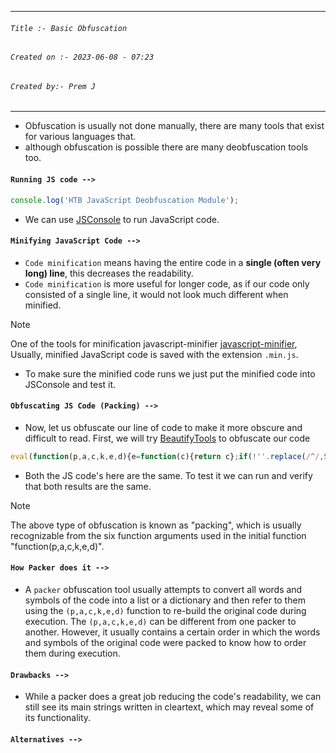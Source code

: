 
***
###### `Title :- Basic Obfuscation`
###### `Created on :- 2023-06-08 - 07:23`
###### `Created by:- Prem J`
***

- Obfuscation is usually not done manually, there are many tools that exist for various languages that.
- although obfuscation is possible there are many deobfuscation tools too.

#### `Running JS code -->`

```javascript
console.log('HTB JavaScript Deobfuscation Module');
```

- We can use [JSConsole](https://jsconsole.com/) to run JavaScript code.

#### `Minifying JavaScript Code -->`

- `Code minification` means having the entire code in a **single (often very long) line**, this decreases the readability.
- `Code minification` is more useful for longer code, as if our code only consisted of a single line, it would not look much different when minified.

>[!Note]
>One of the tools for minification  javascript-minifier [javascript-minifier](https://javascript-minifier.com/), Usually, minified JavaScript code is saved with the extension `.min.js`.

- To make sure the minified code runs we just put the minified code into JSConsole and test it.

#### `Obfuscating JS Code (Packing) -->`

- Now, let us obfuscate our line of code to make it more obscure and difficult to read. First, we will try [BeautifyTools](http://beautifytools.com/javascript-obfuscator.php) to obfuscate our code

```javascript
eval(function(p,a,c,k,e,d){e=function(c){return c};if(!''.replace(/^/,String)){while(c--){d[c]=k[c]||c}k=[function(e){return d[e]}];e=function(){return'\\w+'};c=1};while(c--){if(k[c]){p=p.replace(new RegExp('\\b'+e(c)+'\\b','g'),k[c])}}return p}('5.4(\'3 2 1 0\');',6,6,'Module|Deobfuscation|JavaScript|HTB|log|console'.split('|'),0,{}))
```

- Both the JS code's here are the same. To test it we can run and verify that both results are the same.

>[!Note]
>The above type of obfuscation is known as "packing", which is usually recognizable from the six function arguments used in the initial function "function(p,a,c,k,e,d)".

#### `How Packer does it -->`
 
- A `packer` obfuscation tool usually attempts to convert all words and symbols of the code into a list or a dictionary and then refer to them using the `(p,a,c,k,e,d)` function to re-build the original code during execution. The `(p,a,c,k,e,d)` can be different from one packer to another. However, it usually contains a certain order in which the words and symbols of the original code were packed to know how to order them during execution.

#### `Drawbacks -->`

- While a packer does a great job reducing the code's readability, we can still see its main strings written in cleartext, which may reveal some of its functionality. 

#### `Alternatives -->`

